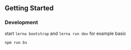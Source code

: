 ## Getting Started

### Development

start `lerna bootstrap` and `lerna run dev` for example basic
```bash
npm run bs
```